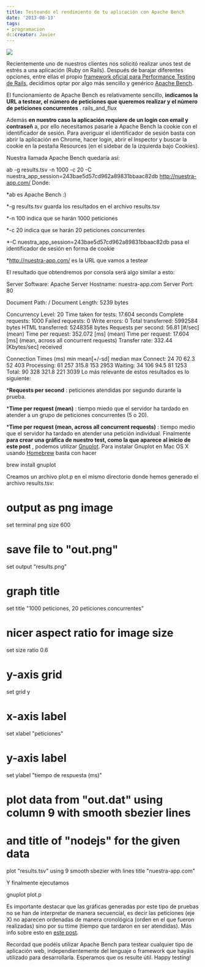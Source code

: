 ```yaml
---
title: Testeando el rendimiento de tu aplicación con Apache Bench
date: '2013-08-13'
tags:
- programacion
dc:creator: Javier
---
```


![](http://blog.diacode.com/wp-content/uploads/2013/08/results.png)

Recientemente uno de nuestros clientes nos solicitó realizar unos test de estrés a una aplicación (Ruby on Rails). Después de barajar diferentes opciones, entre ellas el propio 
[framework oficial para Performance Testing de Rails](http://guides.rubyonrails.org/v3.2.13/performance_testing.html), decidimos optar por algo más sencillo y genérico 
[Apache Bench](http://httpd.apache.org/docs/2.2/programs/ab.html).

El funcionamiento de Apache Bench es relativamente sencillo, 
**indicamos la URL a testear, el número de peticiones que queremos realizar y el número de peticiones concurrentes**
.
rails_and_flux

Además 
**en nuestro caso la aplicación requiere de un login con email y contraseñ**
a, por ello necesitamos pasarle a Apache Bench la cookie con el identificador de sesión. Para averiguar el identificador de sesión basta con abrir la aplicación en Chrome, hacer login, abrir el Inspector y buscar la cookie en la pestaña Resources (en el sidebar de la izquierda bajo Cookies).

Nuestra llamada Apache Bench quedaría así:

ab -g results.tsv -n 1000 -c 20 -C nuestra_app_session=243bae5d57cd962a89831bbaac82db http://nuestra-app.com/
Donde:

*ab es Apache Bench :)

	
*-g results.tsv guarda los resultados en el archivo results.tsv

	
*-n 100 indica que se harán 1000 peticiones

	
*-c 20 indica que se harán 20 peticiones concurrentes

	
*-C nuestra_app_session=243bae5d57cd962a89831bbaac82db pasa el identificador de sesión en forma de cookie

	
*http://nuestra-app.com/ es la URL que vamos a testear

El resultado que obtendremos por consola será algo similar a esto:

Server Software:        Apache
Server Hostname:        nuestra-app.com
Server Port:            80

Document Path:          /
Document Length:        5239 bytes

Concurrency Level:      20
Time taken for tests:   17.604 seconds
Complete requests:      1000
Failed requests:        0
Write errors:           0
Total transferred:      5992584 bytes
HTML transferred:       5248358 bytes
Requests per second:    56.81 [#/sec] (mean)
Time per request:       352.072 [ms] (mean)
Time per request:       17.604 [ms] (mean, across all concurrent requests)
Transfer rate:          332.44 [Kbytes/sec] received

Connection Times (ms)
      min  mean[+/-sd] median   max
Connect:       24   70  62.3     52     403
Processing:    61  257 315.8    153    2953
Waiting:       34  106  94.5     81    1253
Total:         90  328 321.8    221    3039
Lo más relevante de estos resultados es lo siguiente:

***Requests per second**
: peticiones atendidas por segundo durante la prueba.

	
***Time per request (mean)**
: tiempo miedo que el servidor ha tardado en atender a un grupo de peticiones concurrentes (5 o 20).

	
***Time per request (mean, across all concurrent requests)**
: tiempo medio que el servidor ha tardado en atender una petición individual.
Finalmente 
**para crear una gráfica de nuestro test, como la que aparece al inicio de este post**
, podemos utilizar 
[Gnuplot](http://www.gnuplot.info/). Para instalar Gnuplot en Mac OS X usando 
[Homebrew](http://brew.sh/) basta con hacer

brew install gnuplot

Creamos un archivo 
plot.p en el mismo directorio donde hemos generado el archivo 
results.tsv:

# output as png image
set terminal png size 600

# save file to "out.png"
set output "results.png"

# graph title
set title "1000 peticiones, 20 peticiones concurrentes"

# nicer aspect ratio for image size
set size ratio 0.6

# y-axis grid
set grid y

# x-axis label
set xlabel "peticiones"

# y-axis label
set ylabel "tiempo de respuesta (ms)"

# plot data from "out.dat" using column 9 with smooth sbezier lines
# and title of "nodejs" for the given data
plot "results.tsv" using 9 smooth sbezier with lines title "nuestra-app.com"

Y finalmente ejecutamos 

gnuplot plot.p

Es importante destacar que las gráficas generadas por este tipo de pruebas no se han de interpretar de manera secuencial, es decir las peticiones (eje X) no aparecen ordenadas de manera cronológica (orden en el que fueron realizadas) sino por su 
ttime (tiempo que tardaron en ser atendidas). Más info sobre esto en 
[este post](http://www.bradlanders.com/2013/04/15/apache-bench-and-gnuplot-youre-probably-doing-it-wrong/).

Recordad que podéis utilizar Apache Bench para testear cualquier tipo de aplicación web, independientemente del lenguaje o framework que hayáis utilizado para desarrollarla. Esperamos que os resulte útil. Happy testing!
